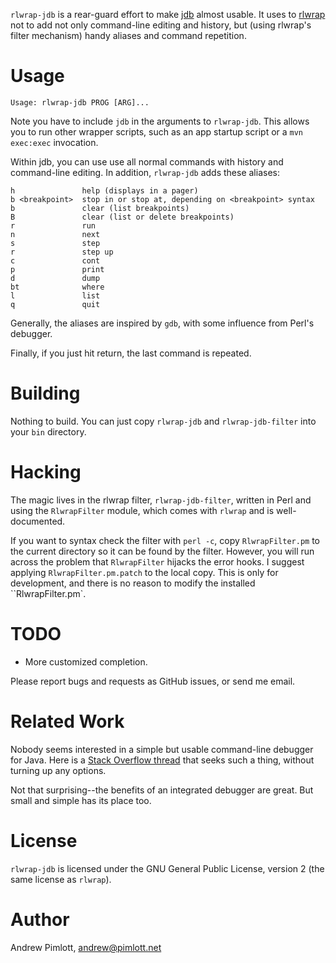 `rlwrap-jdb` is a rear-guard effort to make [jdb][jdb] almost usable.  It
uses to [rlwrap][rlwrap] not to add not only command-line editing and
history, but (using rlwrap's filter mechanism) handy aliases and command
repetition.

[jdb]: http://docs.oracle.com/javase/7/docs/technotes/tools/solaris/jdb.html
[rlwrap]: http://utopia.knoware.nl/~hlub/rlwrap/

Usage
=====

    Usage: rlwrap-jdb PROG [ARG]...

Note you have to include `jdb` in the arguments to `rlwrap-jdb`.  This
allows you to run other wrapper scripts, such as an app startup script or a
`mvn exec:exec` invocation.

Within jdb, you can use use all normal commands with history and
command-line editing.  In addition, `rlwrap-jdb` adds these aliases:

    h               help (displays in a pager)
    b <breakpoint>  stop in or stop at, depending on <breakpoint> syntax
    b               clear (list breakpoints)
    B               clear (list or delete breakpoints)
    r               run
    n               next
    s               step
    r               step up
    c               cont
    p               print
    d               dump
    bt              where
    l               list
    q               quit

Generally, the aliases are inspired by `gdb`, with some influence from
Perl's debugger.

Finally, if you just hit return, the last command is repeated.

Building
========

Nothing to build.  You can just copy `rlwrap-jdb` and `rlwrap-jdb-filter`
into your `bin` directory.

Hacking
=======

The magic lives in the rlwrap filter, `rlwrap-jdb-filter`, written in Perl
and using the `RlwrapFilter` module, which comes with `rlwrap` and is
well-documented.

If you want to syntax check the filter with `perl -c`, copy
`RlwrapFilter.pm` to the current directory so it can be found by the filter.
However, you will run across the problem that `RlwrapFilter` hijacks the
error hooks.  I suggest applying `RlwrapFilter.pm.patch` to the local copy.
This is only for development, and there is no reason to modify the installed
``RlwrapFilter.pm`.

TODO
====

- More customized completion.

Please report bugs and requests as GitHub issues, or send me email.

Related Work
============

Nobody seems interested in a simple but usable command-line debugger for
Java.  Here is a [Stack Overflow thread][stack] that seeks such a thing,
without turning up any options.

[stack]: http://stackoverflow.com/questions/370072/recomend-a-standalone-java-debugger

Not that surprising--the benefits of an integrated debugger are great.  But
small and simple has its place too.

License
=======

`rlwrap-jdb` is licensed under the GNU General Public License, version 2
(the same license as `rlwrap`).

Author
======

Andrew Pimlott, andrew@pimlott.net
